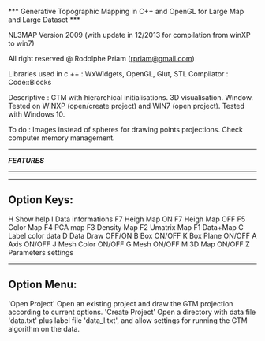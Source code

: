 
*** Generative Topographic Mapping in C++ and OpenGL for Large Map and Large Dataset ***

NL3MAP Version 2009 (with update in 12/2013 for compilation from winXP to win7)

All right reserved @ Rodolphe Priam (rpriam@gmail.com)

Libraries used in c ++ : WxWidgets, OpenGL, Glut, STL
Compilator             : Code::Blocks

Descriptive            : GTM with hierarchical initialisations. 3D visualisation. Window. Tested on WINXP (open/create project) and WIN7 (open project). Tested with Windows 10.

To do                  : Images instead of spheres for drawing points projections. Check computer memory management.


**************
***FEATURES***
**************

--------------
Option Keys:
--------------
H  Show help
I  Data informations
F7 Heigh Map ON
F7 Heigh Map OFF
F5 Color Map
F4 PCA map
F3 Density Map
F2 Umatrix Map
F1 Data+Map
C  Label color data
D Data Draw OFF/ON
B Box ON/OFF
K Box Plane ON/OFF
A Axis ON/OFF
J Mesh Color ON/OFF
G Mesh ON/OFF
M 3D Map ON/OFF
Z Parameters settings


--------------
Option Menu:
--------------
'Open Project'   Open an existing project and draw the GTM projection according to current options.
'Create Project' Open a directory with data file 'data.txt' plus label file 'data_l.txt', and allow settings for running the GTM algorithm on the data.
